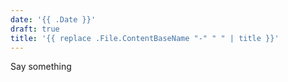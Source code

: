 ```yaml
---
date: '{{ .Date }}'
draft: true
title: '{{ replace .File.ContentBaseName "-" " " | title }}'
---
```




Say something